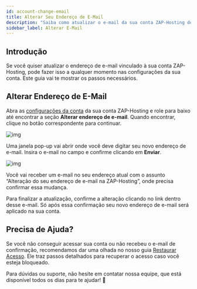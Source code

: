```yaml
---
id: account-change-email
title: Alterar Seu Endereço de E-Mail
description: "Saiba como atualizar o e-mail da sua conta ZAP-Hosting de forma segura e mantenha suas informações de contato sempre atualizadas → Saiba mais agora"
sidebar_label: Alterar E-Mail
---
```


## Introdução

Se você quiser atualizar o endereço de e-mail vinculado à sua conta ZAP-Hosting, pode fazer isso a qualquer momento nas configurações da sua conta. Este guia vai te mostrar os passos necessários.

## Alterar Endereço de E-Mail

Abra as [configurações da conta](https://zap-hosting.com/en/customer/home/profile/) da sua conta ZAP-Hosting e role para baixo até encontrar a seção **Alterar endereço de e-mail**. Quando encontrar, clique no botão correspondente para continuar.

![img](https://screensaver01.zap-hosting.com/index.php/s/8GwqRZTTfYdAakm/preview)

Uma janela pop-up vai abrir onde você deve digitar seu novo endereço de e-mail. Insira o e-mail no campo e confirme clicando em **Enviar**.

![img](https://screensaver01.zap-hosting.com/index.php/s/G5dezAKHmKtkoGJ/preview)

Você vai receber um e-mail no seu endereço atual com o assunto “Alteração do seu endereço de e-mail na ZAP-Hosting”, onde precisa confirmar essa mudança.

Para finalizar a atualização, confirme a alteração clicando no link dentro desse e-mail. Só após essa confirmação seu novo endereço de e-mail será aplicado na sua conta.

## Precisa de Ajuda?

Se você não conseguir acessar sua conta ou não recebeu o e-mail de confirmação, recomendamos dar uma olhada no nosso guia [Restaurar Acesso](account-restore-access). Ele traz passos detalhados para recuperar o acesso caso você esteja bloqueado.

Para dúvidas ou suporte, não hesite em contatar nossa equipe, que está disponível todos os dias para te ajudar! 🙂